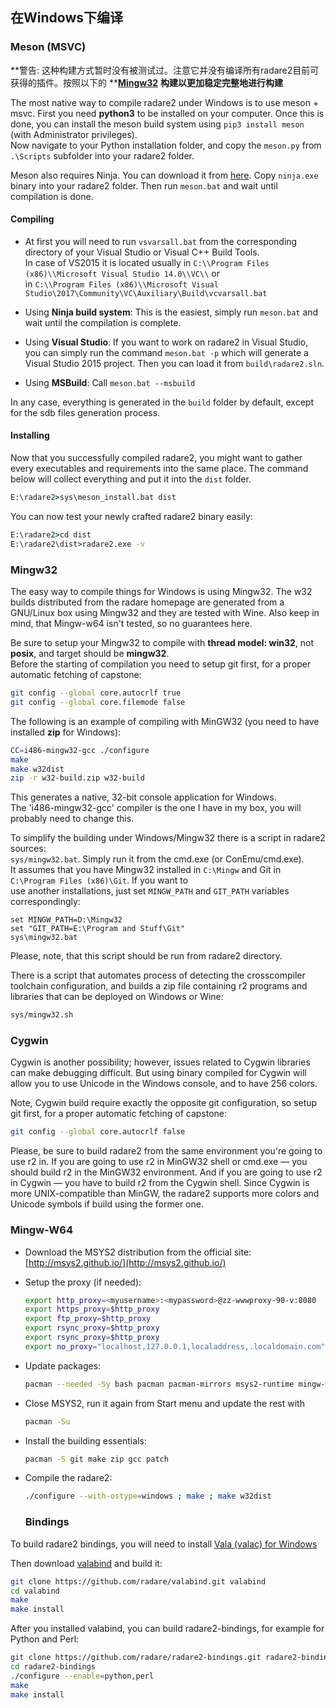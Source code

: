 ## 在Windows下编译

### Meson \(MSVC\)

**警告: 这种构建方式暂时没有被测试过。注意它并没有编译所有radare2目前可获得的插件。按照以下的 **[**Mingw32**](https://legacy.gitbook.com/book/xylearn/radare2book-chinese/edit#) **构建以更加稳定完整地进行构建**

The most native way to compile radare2 under Windows is to use meson + msvc. First you need **python3** to be installed on your computer. Once this is done, you can install the meson build system using `pip3 install meson` \(with Administrator privileges\).  
Now navigate to your Python installation folder, and copy the `meson.py` from `.\Scripts` subfolder into your radare2 folder.

Meson also requires Ninja. You can download it from [here](https://ninja-build.org/). Copy `ninja.exe` binary into your radare2 folder. Then run `meson.bat` and wait until compilation is done.

#### Compiling

* At first you will need to run `vsvarsall.bat` from the corresponding directory of your Visual Studio or Visual C++ Build Tools.  
  In case of VS2015 it is located usually in `C:\\Program Files (x86)\\Microsoft Visual Studio 14.0\\VC\\` or  
  in `C:\\Program Files (x86)\\Microsoft Visual Studio\2017\Community\VC\Auxiliary\Build\vcvarsall.bat`

* Using **Ninja build system**: This is the easiest, simply run `meson.bat` and wait until the compilation is complete.

* Using **Visual Studio**: If you want to work on radare2 in Visual Studio, you can simply run the command `meson.bat -p` which will generate a Visual Studio 2015 project. Then you can load it from `build\radare2.sln`.

* Using **MSBuild**: Call `meson.bat --msbuild`

In any case, everything is generated in the `build` folder by default, except for the sdb files generation process.

#### Installing

Now that you successfully compiled radare2, you might want to gather every executables and requirements into the same place. The command below will collect everything and put it into the `dist` folder.

```bat
E:\radare2>sys\meson_install.bat dist
```

You can now test your newly crafted radare2 binary easily:

```bat
E:\radare2>cd dist
E:\radare2\dist>radare2.exe -v
```

### Mingw32

The easy way to compile things for Windows is using Mingw32. The w32 builds distributed from the radare homepage are generated from a GNU/Linux box using Mingw32 and they are tested with Wine. Also keep in mind, that Mingw-w64 isn't tested, so no guarantees here.

Be sure to setup your Mingw32 to compile with **thread model: win32**, not **posix**, and target should be **mingw32**.  
Before the starting of compilation you need to setup git first, for a proper automatic fetching of capstone:

```sh
git config --global core.autocrlf true
git config --global core.filemode false
```

The following is an example of compiling with MinGW32 \(you need to have installed **zip** for Windows\):

```sh
CC=i486-mingw32-gcc ./configure
make
make w32dist
zip -r w32-build.zip w32-build
```

This generates a native, 32-bit console application for Windows.  
The 'i486-mingw32-gcc' compiler is the one I have in my box, you will probably need to change this.

To simplify the building under Windows/Mingw32 there is a script in radare2 sources:  
`sys/mingw32.bat`. Simply run it from the cmd.exe \(or ConEmu/cmd.exe\).  
It assumes that you have Mingw32 installed in `C:\Mingw` and Git in `C:\Program Files (x86)\Git`. If you want to  
use another installations, just set `MINGW_PATH` and `GIT_PATH` variables correspondingly:

```
set MINGW_PATH=D:\Mingw32
set "GIT_PATH=E:\Program and Stuff\Git"
sys\mingw32.bat
```

Please, note, that this script should be run from radare2 directory.

There is a script that automates process of detecting the crosscompiler toolchain configuration, and builds a zip file containing r2 programs and libraries that can be deployed on Windows or Wine:

```sh
sys/mingw32.sh
```

### Cygwin

Cygwin is another possibility; however, issues related to Cygwin libraries can make debugging difficult. But using binary compiled for Cygwin will allow you to use Unicode in the Windows console, and to have 256 colors.

Note, Cygwin build require exactly the opposite git configuration, so setup git first, for a proper automatic fetching of capstone:

```sh
git config --global core.autocrlf false
```

Please, be sure to build radare2 from the same environment you're going to use r2 in. If you are going to use r2 in MinGW32 shell or cmd.exe — you should build r2 in the MinGW32 environment. And if you are going to use r2 in Cygwin — you have to build r2 from the Cygwin shell. Since Cygwin is more UNIX-compatible than MinGW, the radare2 supports more colors and Unicode symbols if build using the former one.

### Mingw-W64

* Download the MSYS2 distribution from the official site: [http://msys2.github.io/](http://msys2.github.io/)
* Setup the proxy \(if needed\):
  ```sh
  export http_proxy=<myusername>:<mypassword>@zz-wwwproxy-90-v:8080
  export https_proxy=$http_proxy
  export ftp_proxy=$http_proxy
  export rsync_proxy=$http_proxy
  export rsync_proxy=$http_proxy
  export no_proxy="localhost,127.0.0.1,localaddress,.localdomain.com"
  ```
* Update packages:
  ```sh
  pacman --needed -Sy bash pacman pacman-mirrors msys2-runtime mingw-w64-x86_64-toolchain
  ```
* Close MSYS2, run it again from Start menu and update the rest with
  ```sh
  pacman -Su
  ```
* Install the building essentials:
  ```sh
  pacman -S git make zip gcc patch
  ```
* Compile the radare2:

  ```sh
  ./configure --with-ostype=windows ; make ; make w32dist
  ```

  ### Bindings

To build radare2 bindings, you will need to install [Vala \(valac\) for Windows](https://wiki.gnome.org/Projects/Vala/ValaOnWindows)

Then download [valabind](https://github.com/radare/valabind) and build it:

```sh
git clone https://github.com/radare/valabind.git valabind
cd valabind
make
make install
```

After you installed valabind, you can build radare2-bindings, for example for Python and Perl:

```sh
git clone https://github.com/radare/radare2-bindings.git radare2-bindings
cd radare2-bindings
./configure --enable=python,perl
make
make install
```



